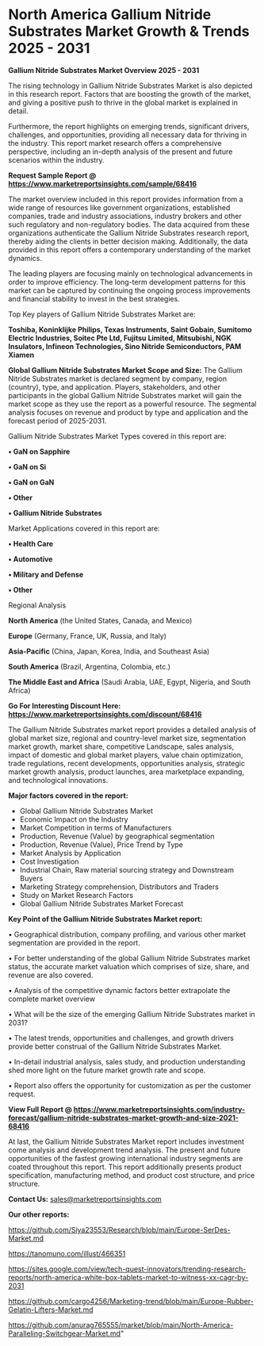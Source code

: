 # North America Gallium Nitride Substrates Market Growth & Trends 2025 - 2031

<Strong> Gallium Nitride Substrates Market Overview 2025 - 2031</strong>

The rising technology in Gallium Nitride Substrates Market is also depicted in this research report. Factors that are boosting the growth of the market, and giving a positive push to thrive in the global market is explained in detail.

Furthermore, the report highlights on emerging trends, significant drivers, challenges, and opportunities, providing all necessary data for thriving in the industry. This report market research offers a comprehensive perspective, including an in-depth analysis of the present and future scenarios within the industry.

<strong>Request Sample Report @ <a href=https://www.marketreportsinsights.com/sample/68416>https://www.marketreportsinsights.com/sample/68416</a></strong>

The market overview included in this report provides information from a wide range of resources like government organizations, established companies, trade and industry associations, industry brokers and other such regulatory and non-regulatory bodies. The data acquired from these organizations authenticate the Gallium Nitride Substrates research report, thereby aiding the clients in better decision making. Additionally, the data provided in this report offers a contemporary understanding of the market dynamics.

The leading players are focusing mainly on technological advancements in order to improve efficiency. The long-term development patterns for this market can be captured by continuing the ongoing process improvements and financial stability to invest in the best strategies.

Top Key players of Gallium Nitride Substrates Market are:

<strong>Toshiba, Koninklijke Philips, Texas Instruments, Saint Gobain, Sumitomo Electric Industries, Soitec Pte Ltd, Fujitsu Limited, Mitsubishi, NGK Insulators, Infineon Technologies, Sino Nitride Semiconductors, PAM Xiamen</strong>

<strong><b>Global Gallium Nitride Substrates Market Scope and Size:</b></strong>
The Gallium Nitride Substrates market is declared segment by company, region (country), type, and application. Players, stakeholders, and other participants in the global Gallium Nitride Substrates market will gain the market scope as they use the report as a powerful resource. The segmental analysis focuses on revenue and product by type and application and the forecast period of 2025-2031.

Gallium Nitride Substrates Market Types covered in this report are:

<strong>• GaN on Sapphire

• GaN on Si

• GaN on GaN

• Other

• Gallium Nitride Substrates</strong>

Market Applications covered in this report are:

<strong>• Health Care

• Automotive

• Military and Defense

• Other</strong> 

Regional Analysis

<strong>North America</strong> (the United States, Canada, and Mexico)

<strong>Europe</strong> (Germany, France, UK, Russia, and Italy)

<strong>Asia-Pacific</strong> (China, Japan, Korea, India, and Southeast Asia)

<strong>South America</strong> (Brazil, Argentina, Colombia, etc.)

<strong>The Middle East and Africa</strong> (Saudi Arabia, UAE, Egypt, Nigeria, and South Africa)

<strong>Go For Interesting Discount Here: <a href=https://www.marketreportsinsights.com/discount/68416>https://www.marketreportsinsights.com/discount/68416</a></strong>

The Gallium Nitride Substrates market report provides a detailed analysis of global market size, regional and country-level market size, segmentation market growth, market share, competitive Landscape, sales analysis, impact of domestic and global market players, value chain optimization, trade regulations, recent developments, opportunities analysis, strategic market growth analysis, product launches, area marketplace expanding, and technological innovations.

<strong><b>Major factors covered in the report:</b></strong>
<ul>
  <li>Global Gallium Nitride Substrates Market </li>
  <li>Economic Impact on the Industry</li>
  <li>Market Competition in terms of Manufacturers</li>
  <li>Production, Revenue (Value) by geographical segmentation</li>
  <li>Production, Revenue (Value), Price Trend by Type</li>
  <li>Market Analysis by Application</li>
  <li>Cost Investigation</li>
  <li>Industrial Chain, Raw material sourcing strategy and Downstream Buyers</li>
  <li>Marketing Strategy comprehension, Distributors and Traders</li>
  <li>Study on Market Research Factors</li>
  <li>Global Gallium Nitride Substrates Market Forecast</li>
</ul>

<strong><b>Key Point of the Gallium Nitride Substrates Market report:</b></strong>

• Geographical distribution, company profiling, and various other market segmentation are provided in the report.

• For better understanding of the global Gallium Nitride Substrates market status, the accurate market valuation which comprises of size, share, and revenue are also covered.

• Analysis of the competitive dynamic factors better extrapolate the complete market overview

• What will be the size of the emerging Gallium Nitride Substrates market in 2031?

• The latest trends, opportunities and challenges, and growth drivers provide better construal of the Gallium Nitride Substrates Market.

• In-detail industrial analysis, sales study, and production understanding shed more light on the future market growth rate and scope.

• Report also offers the opportunity for customization as per the customer request.

<strong><b>View Full Report @ <a href=https://www.marketreportsinsights.com/industry-forecast/gallium-nitride-substrates-market-growth-and-size-2021-68416>https://www.marketreportsinsights.com/industry-forecast/gallium-nitride-substrates-market-growth-and-size-2021-68416</a></b></strong>


At last, the Gallium Nitride Substrates Market report includes investment come analysis and development trend analysis. The present and future opportunities of the fastest growing international industry segments are coated throughout this report. This report additionally presents product specification, manufacturing method, and product cost structure, and price structure.

<strong>Contact Us:</strong>
sales@marketreportsinsights.com

<strong>Our other reports:</strong>

<a href=https://github.com/Siya23553/Research/blob/main/Europe-SerDes-Market.md>https://github.com/Siya23553/Research/blob/main/Europe-SerDes-Market.md</a>

<a href=https://tanomuno.com/illust/466351>https://tanomuno.com/illust/466351</a>

<a href=https://sites.google.com/view/tech-quest-innovators/trending-research-reports/north-america-white-box-tablets-market-to-witness-xx-cagr-by-2031>https://sites.google.com/view/tech-quest-innovators/trending-research-reports/north-america-white-box-tablets-market-to-witness-xx-cagr-by-2031</a>

<a href=https://github.com/cargo4256/Marketing-trend/blob/main/Europe-Rubber-Gelatin-Lifters-Market.md>https://github.com/cargo4256/Marketing-trend/blob/main/Europe-Rubber-Gelatin-Lifters-Market.md</a>

<a href=https://github.com/anurag765555/market/blob/main/North-America-Paralleling-Switchgear-Market.md>https://github.com/anurag765555/market/blob/main/North-America-Paralleling-Switchgear-Market.md</a>"
